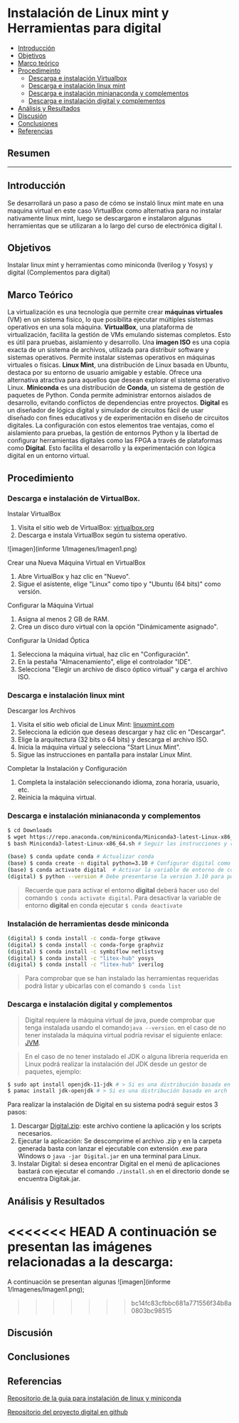 # Instalación de Linux mint y Herramientas para digital 
* [Introducción](#Introducción)
* [Objetivos](#Objetivos)
* [Marco teórico](#Marco-Teórico)
* [Procedimeinto](#Procedimeinto)
    * [Descarga e instalación Virtualbox](#Descarga-e-instalación-Virtualbox)
    * [Descarga e instalación linux mint](#Descarga-e-instalación-linux-mint)
    * [Descarga e instalación minianaconda y complementos](#Descarga-e-instalación-minianaconda-y-complementos)
    * [Descarga e instalación digital y complementos](#Descarga-e-instalación-digital-y-complementos)
* [Análisis y Resultados](#Análisis-y-Resultados)
* [Discusión](#Discusión)
* [Conclusiones](#Conclusiones)
* [Referencias](#Referencias)

## Resumen

----

## Introducción

Se desarrollará un paso a paso de cómo se instaló linux mint mate en una maquina virtual en este caso VirtualBox como alternativa para no instalar nativamente linux mint, luego se descargaron e instalaron algunas herramientas que se utilizaran a lo largo del curso de electrónica digital I.

## Objetivos

Instalar linux mint y herramientas como miniconda (Iverilog y Yosys) y digital (Complementos para digital)

## Marco Teórico

La virtualización es una tecnología que permite crear **máquinas virtuales** (VM) en un sistema físico, lo que posibilita ejecutar múltiples sistemas operativos en una sola máquina. **VirtualBox**, una plataforma de virtualización, facilita la gestión de VMs emulando sistemas completos. Esto es útil para pruebas, aislamiento y desarrollo.
Una **imagen ISO** es una copia exacta de un sistema de archivos, utilizada para distribuir software y sistemas operativos. Permite instalar sistemas operativos en máquinas virtuales o físicas. 
**Linux Mint**, una distribución de Linux basada en Ubuntu, destaca por su entorno de usuario amigable y estable. Ofrece una alternativa atractiva para aquellos que desean explorar el sistema operativo Linux.
**Miniconda** es una distribución de **Conda**, un sistema de gestión de paquetes de Python. Conda permite administrar entornos aislados de desarrollo, evitando conflictos de dependencias entre proyectos.
**Digital** es un diseñador de lógica digital y simulador de circuitos fácil de usar diseñado con fines educativos y de experimentación en diseño de circuitos digitales.
La configuración con estos elementos trae ventajas, como el aislamiento para pruebas, la gestión de entornos Python y la libertad de configurar herramientas digitales como las FPGA a través de plataformas como **Digital**. Esto facilita el desarrollo y la experimentación con lógica digital en un entorno virtual.

## Procedimiento

### Descarga e instalación de VirtualBox.


Instalar VirtualBox

1. Visita el sitio web de VirtualBox: [virtualbox.org](https://www.virtualbox.org/)
2. Descarga e instala VirtualBox según tu sistema operativo.
   
![imagen](informe 1/Imagenes/Imagen1.png)

Crear una Nueva Máquina Virtual en VirtualBox

1. Abre VirtualBox y haz clic en "Nuevo".
2. Sigue el asistente, elige "Linux" como tipo y "Ubuntu (64 bits)" como versión.

Configurar la Máquina Virtual

1. Asigna al menos 2 GB de RAM.
2. Crea un disco duro virtual con la opción "Dinámicamente asignado".

Configurar la Unidad Óptica

1. Selecciona la máquina virtual, haz clic en "Configuración".
2. En la pestaña "Almacenamiento", elige el controlador "IDE".
3. Selecciona "Elegir un archivo de disco óptico virtual" y carga el archivo ISO.

### Descarga e instalación linux mint
Descargar los Archivos

1. Visita el sitio web oficial de Linux Mint: [linuxmint.com](https://linuxmint.com/)
2. Selecciona la edición que deseas descargar y haz clic en "Descargar".
3. Elige la arquitectura (32 bits o 64 bits) y descarga el archivo ISO.
4. Inicia la máquina virtual y selecciona "Start Linux Mint".
5. Sigue las instrucciones en pantalla para instalar Linux Mint.

Completar la Instalación y Configuración

1. Completa la instalación seleccionando idioma, zona horaria, usuario, etc.
2. Reinicia la máquina virtual.

### Descarga e instalación minianaconda y complementos

```bash
$ cd Downloads
$ wget https://repo.anaconda.com/miniconda/Miniconda3-latest-Linux-x86_64.sh
$ bash Miniconda3-latest-Linux-x86_64.sh # Seguir las instrucciones y reiniciar la terminal
```

```bash
(base) $ conda update conda # Actualizar conda
(base) $ conda create -n digital python=3.10 # Configurar digital como variable de entorno y python3.10
(base) $ conda activate digital  # Activar la variable de entorno de conda denominada digital
(digital) $ python --version # Debe presentarse la version 3.10 para poder continuar
```
> Recuerde que para activar el entorno **digital** deberá hacer uso del comando `$ conda activate digital`.
> Para desactivar la variable de entorno **digital** en conda ejecutar `$ conda deactivate`


### Instalación de herramientas desde miniconda

```bash
(digital) $ conda install -c conda-forge gtkwave 
(digital) $ conda install -c conda-forge graphviz
(digital) $ conda install -c symbiflow netlistsvg
(digital) $ conda install -c "litex-hub" yosys
(digital) $ conda install -c "litex-hub" iverilog
```

> Para comprobar que se han instalado las herramientas requeridas podrá listar y ubicarlas con el comando `$ conda list`

### Descarga e instalación digital y complementos

> Digital requiere la máquina virtual de java, puede comprobar que tenga instalada usando el comando`java --version`.
> en el caso de no tener instalada la máquina virtual podría revisar el siguiente enlace: [JVM](https://adoptium.net/).

> En el caso de no tener instalado el JDK o alguna librería requerida en Linux podrá realizar la instalación del JDK desde un gestor de paquetes, ejemplo:
```bash
$ sudo apt install openjdk-11-jdk # > Si es una distribución basada en debian
$ pamac install jdk-openjdk # > Si es una distribución basada en arch
```

Para realizar la instalación de Digital en su sistema podrá seguir estos 3 pasos:

1. Descargar [Digital.zip](https://github.com/hneemann/Digital/releases/latest/download/Digital.zip): este archivo contiene la aplicación y los scripts necesarios.
2. Ejecutar la aplicación: Se descomprime el archivo .zip y en la carpeta generada basta con lanzar el ejecutable con extensión .exe para Windows o `java -jar Digital.jar` en una terminal para Linux.
3. Instalar Digital: si desea encontrar Digital en el menú de aplicaciones bastará con ejecutar el comando `./install.sh` en el directorio donde se encuentra Digitak.jar.


## Análisis y Resultados

<<<<<<< HEAD
A continuación se presentan las imágenes relacionadas a la descarga: 
=======
A continuación se presentan algunas 
![imagen](informe 1/Imagenes/Imagen1.png);
>>>>>>> bc14fc83cfbbc681a771556f34b8a0803bc98515

## Discusión



## Conclusiones



## Referencias

[Repositorio de la guia para instalación de linux y miniconda](https://github.com/johnnycubides/digital-electronic-1-101/tree/main/installTools#complementos-para-digital)

[Repositorio del proyecto digital en github](https://github.com/hneemann/Digital)


